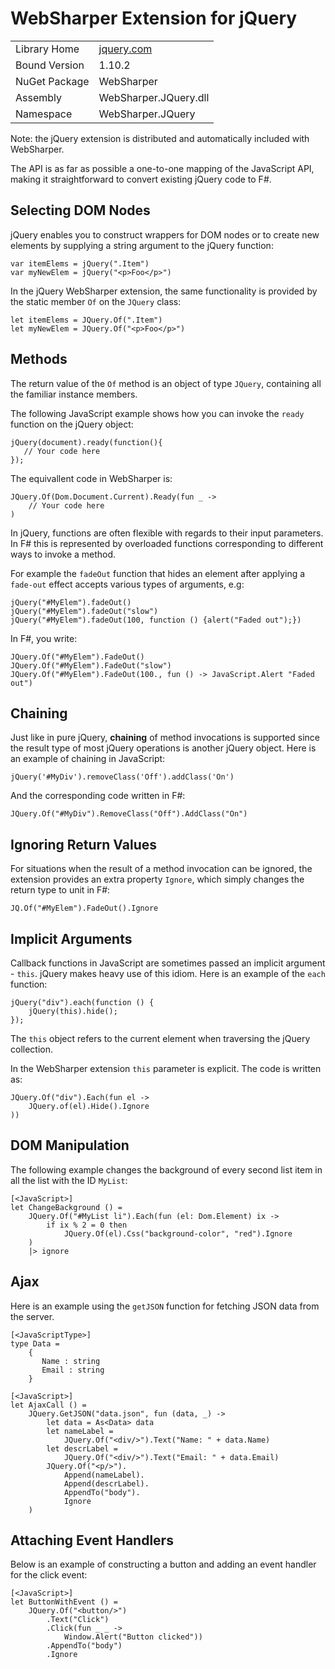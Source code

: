 # WebSharper Extension for jQuery

|               |                       |
| --------------|-----------------------|
| Library Home  | [jquery.com][jq]      |
| Bound Version | 1.10.2                |
| NuGet Package | WebSharper            |
| Assembly      | WebSharper.JQuery.dll |
| Namespace     | WebSharper.JQuery     |

[jq]: http://jquery.com

Note: the jQuery extension is distributed and automatically included
with WebSharper.

The API is as far as possible a one-to-one mapping of the JavaScript
API, making it straightforward to convert existing jQuery code to F#.

## Selecting DOM Nodes

jQuery enables you to construct wrappers for DOM nodes or to create
new elements by supplying a string argument to the jQuery function:

    var itemElems = jQuery(".Item")
    var myNewElem = jQuery("<p>Foo</p>")

In the jQuery WebSharper extension, the same functionality is provided
by the static member `Of` on the `JQuery` class:

    let itemElems = JQuery.Of(".Item")
    let myNewElem = JQuery.Of("<p>Foo</p>")

## Methods

The return value of the `Of` method is an object of type `JQuery`,
containing all the familiar instance members.

The following JavaScript example shows how you can invoke the `ready`
function on the jQuery object:

    jQuery(document).ready(function(){
       // Your code here
    });
 
The equivallent code in WebSharper is:

    JQuery.Of(Dom.Document.Current).Ready(fun _ ->
        // Your code here
    )

In jQuery, functions are often flexible with regards to their input
parameters.  In F# this is represented by overloaded functions
corresponding to different ways to invoke a method.

For example the `fadeOut` function that hides an element after
applying a `fade-out` effect accepts various types of arguments, e.g:

    jQuery("#MyElem").fadeOut()
    jQuery("#MyElem").fadeOut("slow")
    jQuery("#MyElem").fadeOut(100, function () {alert("Faded out");})

In F#, you write:

    JQuery.Of("#MyElem").FadeOut()
    JQuery.Of("#MyElem").FadeOut("slow")
    JQuery.Of("#MyElem").FadeOut(100., fun () -> JavaScript.Alert "Faded out")

## Chaining

Just like in pure jQuery, __chaining__ of method invocations is
supported since the result type of most jQuery operations is another
jQuery object.  Here is an example of chaining in JavaScript:

    jQuery('#MyDiv').removeClass('Off').addClass('On')

And the corresponding code written in F#:

    JQuery.Of("#MyDiv").RemoveClass("Off").AddClass("On")

## Ignoring Return Values

For situations when the result of a method invocation can be ignored,
the extension provides an extra property `Ignore`, which simply
changes the return type to unit in F#:

    JQ.Of("#MyElem").FadeOut().Ignore

## Implicit Arguments

Callback functions in JavaScript are sometimes passed an implicit
argument - `this`.  jQuery makes heavy use of this idiom.  Here is an
example of the `each` function:

    jQuery("div").each(function () {
        jQuery(this).hide();
    });

The `this` object refers to the current element when traversing the
jQuery collection.

In the WebSharper extension `this` parameter is explicit.  The code is
written as:

    JQuery.Of("div").Each(fun el ->
        JQuery.of(el).Hide().Ignore
    ))

## DOM Manipulation

The following example changes the background of every second list item
in all the list with the ID `MyList`:

    [<JavaScript>]
    let ChangeBackground () =
        JQuery.Of("#MyList li").Each(fun (el: Dom.Element) ix ->
            if ix % 2 = 0 then
                JQuery.Of(el).Css("background-color", "red").Ignore
        )
        |> ignore

## Ajax

Here is an example using the `getJSON` function for fetching JSON data
from the server.

    [<JavaScriptType>]
    type Data =
        {
           Name : string
           Email : string
        }

    [<JavaScript>]
    let AjaxCall () =
        JQuery.GetJSON("data.json", fun (data, _) ->
            let data = As<Data> data
            let nameLabel =
                JQuery.Of("<div/>").Text("Name: " + data.Name)
            let descrLabel =
                JQuery.Of("<div/>").Text("Email: " + data.Email)
            JQuery.Of("<p/>").
                Append(nameLabel).
                Append(descrLabel).
                AppendTo("body").
                Ignore
        )

## Attaching Event Handlers

Below is an example of constructing a button and adding an event
handler for the click event:

    [<JavaScript>]
    let ButtonWithEvent () =
        JQuery.Of("<button/>")
            .Text("Click")
            .Click(fun _ _ ->
                Window.Alert("Button clicked"))
            .AppendTo("body")
            .Ignore
